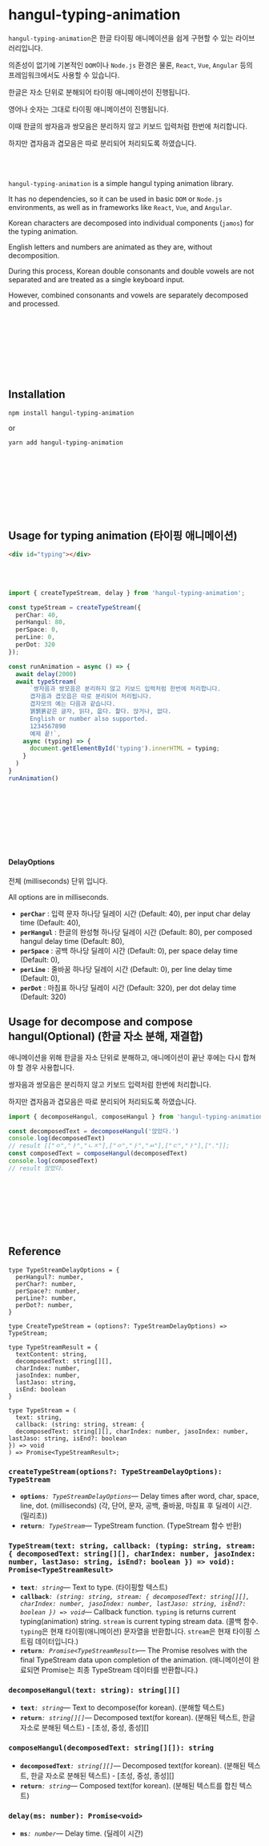 # hangul-typing-animation

`hangul-typing-animation`은 한글 타이핑 애니메이션을 쉽게 구현할 수 있는 라이브러리입니다.

의존성이 없기에 기본적인 `DOM`이나 `Node.js` 환경은 물론, `React`, `Vue`, `Angular` 등의 프레임워크에서도 사용할 수 있습니다.

한글은 자소 단위로 분해되어 타이핑 애니메이션이 진행됩니다.

영어나 숫자는 그대로 타이핑 애니메이션이 진행됩니다.

이때 한글의 쌍자음과 쌍모음은 분리하지 않고 키보드 입력처럼 한번에 처리합니다.

하지만 겹자음과 겹모음은 따로 분리되어 처리되도록 하였습니다.

<br/><br/>

`hangul-typing-animation` is a simple hangul typing animation library.

It has no dependencies, so it can be used in basic `DOM` or `Node.js` environments, as well as in frameworks like `React`, `Vue`, and `Angular`.

Korean characters are decomposed into individual components (`jamos`) for the typing animation.

English letters and numbers are animated as they are, without decomposition.

During this process, Korean double consonants and double vowels are not separated and are treated as a single keyboard input.

However, combined consonants and vowels are separately decomposed and processed.


<br/><br/>
---
<br/><br/>

## Installation

```bash
npm install hangul-typing-animation
```
or
```bash
yarn add hangul-typing-animation
```

<br/><br/>
---
<br/><br/>

## Usage for typing animation (타이핑 애니메이션)

```html
<div id="typing"></div>
```

<br/><br/>

```typescript
import { createTypeStream, delay } from 'hangul-typing-animation';

const typeStream = createTypeStream({
  perChar: 40,
  perHangul: 80,
  perSpace: 0,
  perLine: 0,
  perDot: 320
});

const runAnimation = async () => {
  await delay(2000)
  await typeStream(
      `쌍자음과 쌍모음은 분리하지 않고 키보드 입력처럼 한번에 처리합니다.
      겹자음과 겹모읍은 따로 분리되어 처리됩니다.
      겹자모의 예는 다음과 같습니다.
      꿹뷁뷹같은 글자, 읽다, 읎다. 핥다. 앉거나, 없다.
      English or number also supported.
      1234567890
      예제 끝!`,
    async (typing) => {
      document.getElementById('typing').innerHTML = typing;
    }
  )
}
runAnimation()
```

<br/><br/>
---
<br/><br/>

#### DelayOptions

전체 (milliseconds) 단위 입니다.

All options are in milliseconds.

- **`perChar`** : 입력 문자 하나당 딜레이 시간 (Default: 40), per input char delay time (Default: 40), 
- **`perHangul`** : 한글의 완성형 하나당 딜레이 시간 (Default: 80), per composed hangul delay time (Default: 80),
- **`perSpace`** : 공백 하나당 딜레이 시간 (Default: 0), per space delay time (Default: 0),
- **`perLine`** : 줄바꿈 하나당 딜레이 시간 (Default: 0), per line delay time (Default: 0),
- **`perDot`** : 마침표 하나당 딜레이 시간 (Default: 320), per dot delay time (Default: 320)


## Usage for decompose and compose hangul(Optional) (한글 자소 분해, 재결합)

애니메이션을 위해 한글을 자소 단위로 분해하고, 애니메이션이 끝난 후에는 다시 합쳐야 할 경우 사용합니다.

쌍자음과 쌍모음은 분리하지 않고 키보드 입력처럼 한번에 처리합니다.

하지만 겹자음과 겹모음은 따로 분리되어 처리되도록 하였습니다.

```typescript
import { decomposeHangul, composeHangul } from 'hangul-typing-animation';

const decomposedText = decomposeHangul('앉았다.')
console.log(decomposedText)
// result [["ㅇ","ㅏ","ㄴㅈ"],["ㅇ","ㅏ","ㅆ"],["ㄷ","ㅏ"],["."]];
const composedText = composeHangul(decomposedText)
console.log(composedText)
// result 앉았다.
```

<br/><br/>
<br/><br/>
<br/><br/>

## Reference
```tsx
type TypeStreamDelayOptions = {
  perHangul?: number,
  perChar?: number,
  perSpace?: number,
  perLine?: number,
  perDot?: number,
}

type CreateTypeStream = (options?: TypeStreamDelayOptions) => TypeStream;

type TypeStreamResult = {
  textContent: string,
  decomposedText: string[][],
  charIndex: number,
  jasoIndex: number,
  lastJaso: string,
  isEnd: boolean
}

type TypeStream = (
  text: string,
  callback: (string: string, stream: {
  decomposedText: string[][], charIndex: number, jasoIndex: number, lastJaso: string, isEnd?: boolean
}) => void
) => Promise<TypeStreamResult>;

```

### `createTypeStream(options?: TypeStreamDelayOptions): TypeStream`
  - **`options`**_`: TypeStreamDelayOptions`_&mdash; Delay times after word, char, space, line, dot. (milliseconds) (각, 단어, 문자, 공백, 줄바꿈, 마침표 후 딜레이 시간. (밀리초))
  - **`return`**_`: TypeStream`_&mdash; TypeStream function. (TypeStream 함수 반환)

### `TypeStream(text: string, callback: (typing: string, stream: { decomposedText: string[][], charIndex: number, jasoIndex: number, lastJaso: string, isEnd?: boolean }) => void): Promise<TypeStreamResult>`
  - **`text`**_`: string`_&mdash; Text to type. (타이핑할 텍스트)
  - **`callback`**_`: (string: string, stream: { decomposedText: string[][], charIndex: number, jasoIndex: number, lastJaso: string, isEnd?: boolean }) => void`_&mdash; Callback function. `typing` is returns current typing(animation) string. `stream` is current typing stream data. (콜백 함수. `typing`은 현재 타이핑(애니메이션) 문자열을 반환합니다. `stream`은 현재 타이핑 스트림 데이터입니다.)
  - **`return`**_`: Promise<TypeStreamResult>`_&mdash; The Promise resolves with the final TypeStream data upon completion of the animation. (애니메이션이 완료되면 Promise는 최종 TypeStream 데이터를 반환합니다.)


  ### `decomposeHangul(text: string): string[][]`
  - **`text`**_`: string`_&mdash; Text to decompose(for korean). (분해할 텍스트)
  - **`return`**_`: string[][]`_&mdash; Decomposed text(for korean). (분해된 텍스트, 한글 자소로 분해된 텍스트) - [초성, 중성, 종성][]
  
  ### `composeHangul(decomposedText: string[][]): string`
  - **`decomposedText`**_`: string[][]`_&mdash; Decomposed text(for korean). (분해된 텍스트, 한글 자소로 분해된 텍스트) - [초성, 중성, 종성][]
  - **`return`**_`: string`_&mdash; Composed text(for korean). (분해된 텍스트를 합친 텍스트)

  ### `delay(ms: number): Promise<void>`
  - **`ms`**_`: number`_&mdash; Delay time. (딜레이 시간)
  
